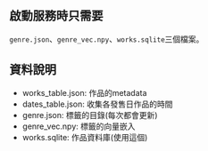 ## 啟動服務時只需要
`genre.json`、`genre_vec.npy`、`works.sqlite`三個檔案。

## 資料說明
- works_table.json: 作品的metadata
- dates_table.json: 收集各發售日作品的時間
- genre.json: 標籤的目錄(每次都會更新)
- genre_vec.npy: 標籤的向量嵌入
- works.sqlite: 作品資料庫(使用這個)
